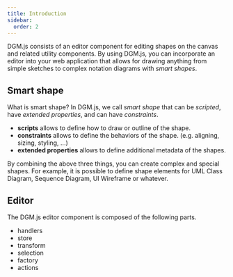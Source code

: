 ```yaml
---
title: Introduction
sidebar:
  order: 2
---
```


DGM.js consists of an editor component for editing shapes on the canvas and related utility components. By using DGM.js, you can incorporate an editor into your web application that allows for drawing anything from simple sketches to complex notation diagrams with _smart shapes_.

## Smart shape

What is smart shape? In DGM.js, we call _smart shape_ that can be _scripted_, have _extended properties_, and can have _constraints_.

- **scripts** allows to define how to draw or outline of the shape.
- **constraints** allows to define the behaviors of the shape. (e.g. aligning, sizing, styling, ...)
- **extended properties** allows to define additional metadata of the shapes.

By combining the above three things, you can create complex and special shapes. For example, it is possible to define shape elements for UML Class Diagram, Sequence Diagram, UI Wireframe or whatever.

## Editor

The DGM.js editor component is composed of the following parts.

- handlers
- store
- transform
- selection
- factory
- actions
